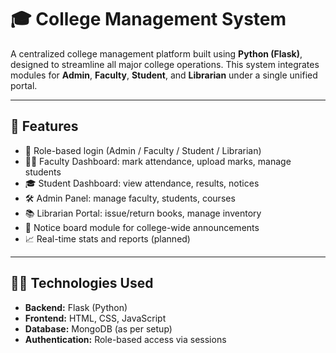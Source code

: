 # 🎓 College Management System

A centralized college management platform built using **Python (Flask)**, designed to streamline all major college operations. This system integrates modules for **Admin**, **Faculty**, **Student**, and **Librarian** under a single unified portal.

---

## 🚀 Features

- 🔐 Role-based login (Admin / Faculty / Student / Librarian)
- 🧑‍🏫 Faculty Dashboard: mark attendance, upload marks, manage students
- 🎓 Student Dashboard: view attendance, results, notices
- 🛠 Admin Panel: manage faculty, students, courses
- 📚 Librarian Portal: issue/return books, manage inventory
- 📢 Notice board module for college-wide announcements
- 📈 Real-time stats and reports (planned)


---

## 🧑‍💻 Technologies Used

- **Backend:** Flask (Python)
- **Frontend:** HTML, CSS, JavaScript
- **Database:**  MongoDB (as per setup)
- **Authentication:** Role-based access via sessions



